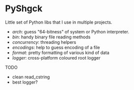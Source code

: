 PyShgck
=======

Little set of Python libs that I use in multiple projects.

- *arch*: guess "64-bitness" of system or Python interpreter.
- *bin*: handy binary file reading methods
- *concurrency*: threading helpers
- *encodings*: help to guess encoding of a file
- *format*: pretty formatting of various kind of data
- *logger*: cross-platform coloured root logger

TODO

- clean read_cstring
- best logger?
